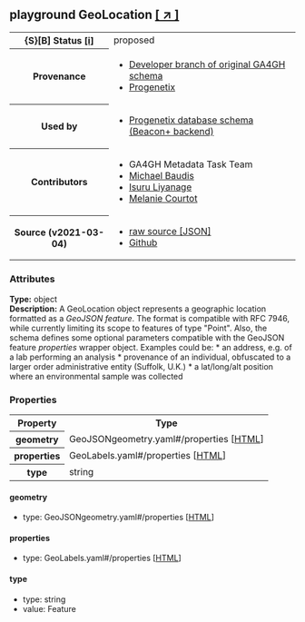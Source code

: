 
<div id="schema-header-title">
  <h2><span id="schema-header-title-project">playground</span> GeoLocation <a href="https://github.com/ga4gh-schemablocks/playground" target="_BLANK">[ &nearr; ]</a></h2>
</div>

<table id="schema-header-table">
<tr>
<th>{S}[B] Status <a href="https://schemablocks.org/about/sb-status-levels.html">[i]</a></th>
<td><div id="schema-header-status">proposed</div></td>
</tr>
<tr><th>Provenance</th><td><ul>
<li><a href="https://github.com/ga4gh-metadata/metadata-schemas/blob/master/schemas/shared.proto#L60">Developer branch of original GA4GH schema</a></li>
<li><a href="https://github.com/progenetix/schemas/">Progenetix</a></li>
</ul></td></tr>
<tr><th>Used by</th><td><ul>
<li><a href="https://github.com/progenetix/schemas/">Progenetix database schema (Beacon+ backend)</a></li>
</ul></td></tr>


<!--more-->
<tr><th>Contributors</th><td><ul>
<li>GA4GH Metadata Task Team</li>
<li><a href="https://orcid.org/0000-0002-9903-4248">Michael Baudis</a></li>
<li><a href="https://orcid.org/0000-0002-4839-5158">Isuru Liyanage</a></li>
<li><a href="https://orcid.org/0000-0002-9551-6370">Melanie Courtot</a></li>
</ul></td></tr>
<tr><th>Source (v2021-03-04)</th><td><ul>
<li><a href="current/GeoLocation.json" target="_BLANK">raw source [JSON]</a></li>
<li><a href="https://github.com/ga4gh-schemablocks/playground/blob/master/schemas/GeoLocation.yaml" target="_BLANK">Github</a></li>
</ul></td></tr>
</table>

<div id="schema-attributes-title"><h3>Attributes</h3></div>

  
__Type:__ object  
__Description:__ A GeoLocation object represents a geographic location formatted as a *GeoJSON feature*. The format is compatible with RFC 7946, while currently limiting its scope to features of type "Point". Also, the schema defines some optional parameters compatible with the GeoJSON feature *properties* wrapper object. Examples could be:   * an address, e.g. of a lab performing an analysis * provenance of an individual, obfuscated to a larger order  administrative entity (Suffolk, U.K.) * a lat/long/alt position where an environmental sample was collected  

### Properties

<table id="schema-properties-table">
<tr><th>Property</th><th>Type</th></tr>
<tr><th>geometry</th><td>GeoJSONgeometry.yaml#/properties [<a href="./GeoJSONgeometry.html">HTML</a>]</td></tr>
<tr><th>properties</th><td>GeoLabels.yaml#/properties [<a href="./GeoLabels.html">HTML</a>]</td></tr>
<tr><th>type</th><td>string</td></tr>
</table>


#### geometry

* type: GeoJSONgeometry.yaml#/properties [<a href="./GeoJSONgeometry.html">HTML</a>]




#### properties

* type: GeoLabels.yaml#/properties [<a href="./GeoLabels.html">HTML</a>]




#### type

* type: string
* value: Feature  





